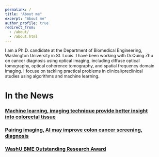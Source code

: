 ```yaml
---
permalink: /
title: "About me"
excerpt: "About me"
author_profile: true
redirect_from: 
  - /about/
  - /about.html
---
```

I am a Ph.D. candidate at the Department of Biomedical Engineering, Washington University in St. Louis. I have been working with Dr.Quing Zhu on cancer diagnosis using optical imaging, including diffuse optical tomography, optical coherence tomography, and spatial frequency domain imaging. I focuse on tackling practical problems in clinical/preclinical studies using algorithms and machine learning.


# In the News
### [Machine learning, imaging technique provide better insight into colorectal tissue](https://engineering.wustl.edu/news/2020/Machine-learning-imaging-technique-provide-better-insight-into-colorectal-tissue.html)
### [Pairing imaging, AI may improve colon cancer screening, diagnosis](https://source.wustl.edu/2022/08/pairing-imaging-ai-may-improve-colon-cancer-screening-diagnosis/)
### [WashU BME Outstanding Research Award](https://twitter.com/WashUBME/status/1521575056337514496)
 
